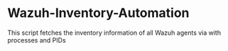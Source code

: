 # Wazuh-Inventory-Automation
This script fetches the inventory information of all Wazuh agents via with processes and PIDs
